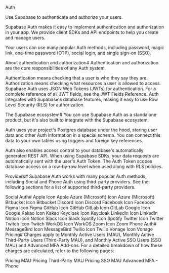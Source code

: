 Auth

Use Supabase to authenticate and authorize your users.

Supabase Auth makes it easy to implement authentication and authorization in your app. We provide client SDKs and API endpoints to help you create and manage users.

Your users can use many popular Auth methods, including password, magic link, one-time password (OTP), social login, and single sign-on (SSO).

About authentication and authorization#
Authentication and authorization are the core responsibilities of any Auth system.

Authentication means checking that a user is who they say they are.
Authorization means checking what resources a user is allowed to access.
Supabase Auth uses JSON Web Tokens (JWTs) for authentication. For a complete reference of all JWT fields, see the JWT Fields Reference. Auth integrates with Supabase's database features, making it easy to use Row Level Security (RLS) for authorization.

The Supabase ecosystem#
You can use Supabase Auth as a standalone product, but it's also built to integrate with the Supabase ecosystem.

Auth uses your project's Postgres database under the hood, storing user data and other Auth information in a special schema. You can connect this data to your own tables using triggers and foreign key references.

Auth also enables access control to your database's automatically generated REST API. When using Supabase SDKs, your data requests are automatically sent with the user's Auth Token. The Auth Token scopes database access on a row-by-row level when used along with RLS policies.

Providers#
Supabase Auth works with many popular Auth methods, including Social and Phone Auth using third-party providers. See the following sections for a list of supported third-party providers.

Social Auth#
Apple Icon
Apple
Azure (Microsoft) Icon
Azure (Microsoft)
Bitbucket Icon
Bitbucket
Discord Icon
Discord
Facebook Icon
Facebook
Figma Icon
Figma
GitHub Icon
GitHub
GitLab Icon
GitLab
Google Icon
Google
Kakao Icon
Kakao
Keycloak Icon
Keycloak
LinkedIn Icon
LinkedIn
Notion Icon
Notion
Slack Icon
Slack
Spotify Icon
Spotify
Twitter Icon
Twitter
Twitch Icon
Twitch
WorkOS Icon
WorkOS
Zoom Icon
Zoom
Phone Auth#
MessageBird Icon
MessageBird
Twilio Icon
Twilio
Vonage Icon
Vonage
Pricing#
Charges apply to Monthly Active Users (MAU), Monthly Active Third-Party Users (Third-Party MAU), and Monthly Active SSO Users (SSO MAU) and Advanced MFA Add-ons. For a detailed breakdown of how these charges are calculated, refer to the following pages:

Pricing MAU
Pricing Third-Party MAU
Pricing SSO MAU
Advanced MFA - Phone
